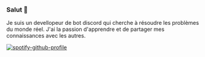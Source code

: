 ### Salut 👋

Je suis un devellopeur de bot discord qui cherche à résoudre les problèmes du monde réel. J'ai la passion d'apprendre et de partager mes connaissances avec les autres.

[![spotify-github-profile](https://spotify-github-profile.vercel.app/api/view?uid=elelouan&cover_image=true&theme=default)](https://github.com/kittinan/spotify-github-profile)
